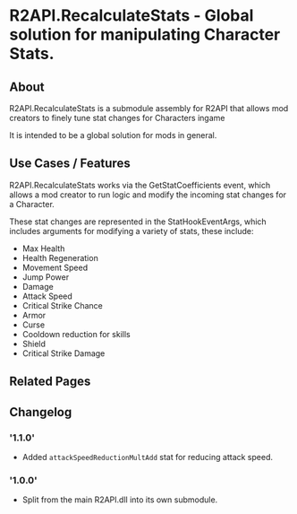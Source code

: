 # R2API.RecalculateStats - Global solution for manipulating Character Stats.

## About

R2API.RecalculateStats is a submodule assembly for R2API that allows mod creators to finely tune stat changes for Characters ingame

It is intended to be a global solution for mods in general.

## Use Cases / Features

R2API.RecalculateStats works via the GetStatCoefficients event, which allows a mod creator to run logic and modify the incoming stat changes for a Character.

These stat changes are represented in the StatHookEventArgs, which includes arguments for modifying a variety of stats, these include:

* Max Health
* Health Regeneration
* Movement Speed
* Jump Power
* Damage
* Attack Speed
* Critical Strike Chance
* Armor
* Curse
* Cooldown reduction for skills
* Shield
* Critical Strike Damage

## Related Pages

## Changelog

### '1.1.0'
* Added `attackSpeedReductionMultAdd` stat for reducing attack speed.

### '1.0.0'
* Split from the main R2API.dll into its own submodule.

